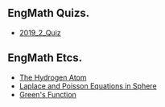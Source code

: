 ## EngMath Quizs.
* [2019_2_Quiz](https://colab.research.google.com/github/SeoulTechPSE/EngMath/blob/master/etcs/Quiz_01.ipynb)

## EngMath Etcs.

* [The Hydrogen Atom](https://colab.research.google.com/github/SeoulTechPSE/EngMath/blob/master/etcs/hydrogen.ipynb)
* [Laplace and Poisson Equations in Sphere](https://colab.research.google.com/github/SeoulTechPSE/EngMath/blob/master/etcs/L_and_P_in_Sphere.ipynb)
* [Green's Function](https://colab.research.google.com/github/SeoulTechPSE/EngMath/blob/master/etcs/Green's_Function.ipynb)
